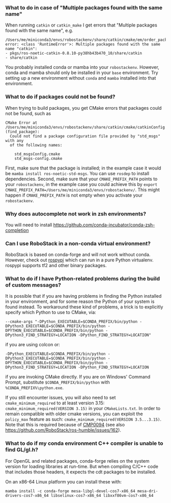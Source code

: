 
### What to do in case of "Multiple packages found with the same name"
 When running `catkin` or `catkin_make` I get errors that "Multiple packages found with the same name", e.g.
```
/Users/me/miniconda3/envs/robostackenv/share/catkin/cmake/em/order_packages.cmake.em:23: error: <class 'RuntimeError'>: Multiple packages found with the same name "catkin":
- pkgs/ros-noetic-catkin-0.8.10-py38hb43b470_10/share/catkin
- share/catkin
```
You probably installed conda or mamba into your `robostackenv`. However, conda and mamba should only be installed in your `base` environment. Try setting up a new environment without `conda` and `mamba` installed into that environment.

### What to do if packages could not be found?
When trying to build packages, you get CMake errors that packages could not be found, such as
```
CMake Error at /Users/me/miniconda3/envs/robostackenv/share/catkin/cmake/catkinConfig.cmake:83 (find_package):
  Could not find a package configuration file provided by "std_msgs" with any
  of the following names:

    std_msgsConfig.cmake
    std_msgs-config.cmake
```
First, make sure that the package is installed; in the example case it would be `mamba install ros-noetic-std-msgs`. You can use `rosdep` to install dependencies. Second, make sure that your `CMAKE_PREFIX_PATH` points to your `robostackenv`, in the example case you could achieve this by `export CMAKE_PREFIX_PATH=/Users/me/miniconda3/envs/robostackenv/`. This might happen if `CMAKE_PREFIX_PATH` is not empty when you activate your `robostackenv`.

### Why does autocomplete not work in zsh environments?
You will need to install https://github.com/conda-incubator/conda-zsh-completion

### Can I use RoboStack in a non-conda virtual environment?
RoboStack is based on conda-forge and will not work without conda. However, check out [rospypi](https://github.com/rospypi/simple) which can run in a pure Python virtualenv. rospypi supports tf2 and other binary packages.

### What to do if I have Python-related problems during the build of custom messages?

It is possible that if you are having problems in finding the Python installed in your environment, and for some reason the Python of your system is found instead. To workaround these kind of problems, a trick is to explicitly specify which Python to use to CMake, via: 
~~~
--cmake-args "-DPython_EXECUTABLE=$CONDA_PREFIX/bin/python -DPython3_EXECUTABLE=$CONDA_PREFIX/bin/python -DPYTHON_EXECUTABLE=$CONDA_PREFIX/bin/python -DPython3_FIND_STRATEGY=LOCATION -DPython_FIND_STRATEGY=LOCATION"
~~~
if you are using colcon or:
~~~
-DPython_EXECUTABLE=$CONDA_PREFIX/bin/python -DPython3_EXECUTABLE=$CONDA_PREFIX/bin/python -DPYTHON_EXECUTABLE=$CONDA_PREFIX/bin/python -DPython3_FIND_STRATEGY=LOCATION -DPython_FIND_STRATEGY=LOCATION
~~~
if you are invoking CMake directly. If you are on Windows' Command Prompt, substitute `$CONDA_PREFIX/bin/python` with `%CONDA_PREFIX%\python.exe`.

If you still encounter issues, you will also need to set `cmake_minimum_required` to at least version 3.15: `cmake_minimum_required(VERSION 3.15)` in your `CMakeLists.txt`. In order to remain compatible with older cmake versions, you can exploit the `policy_max` feature as such: `cmake_minimum_required(VERSION 3.5...3.15)`. Note that this is required because of [CMP0094](https://cmake.org/cmake/help/latest/policy/CMP0094.html) (see also https://github.com/RoboStack/ros-humble/issues/162).

### What to do if my conda environment C++ compiler is unable to find GL/gl.h?

For OpenGL and related packages, conda-forge relies on the system version for loading libraries at run-time. But when compiling C/C++ code that includes those headers, it expects the cdt packages to be installed.

On an x86-64 Linux platform you can install these with:
~~~
mamba install -c conda-forge mesa-libgl-devel-cos7-x86_64 mesa-dri-drivers-cos7-x86_64 libselinux-cos7-x86_64 libxxf86vm-cos7-x86_64
~~~

